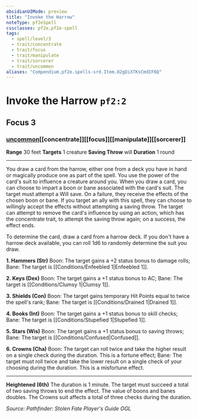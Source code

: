 ```yaml
---
obsidianUIMode: preview
title: "Invoke the Harrow"
noteType: pf2eSpell
cssclasses: pf2e,pf2e-spell
tags:
  - spell/level/3
  - trait/concentrate
  - trait/focus
  - trait/manipulate
  - trait/sorcerer
  - trait/uncommon
aliases: "Compendium.pf2e.spells-srd.Item.82gDiXTKsCmdIF6Q" 
---
```

# Invoke the Harrow  `pf2:2`  
## Focus 3
### [uncommon](uncommon "Uncommon Rarity Trait")[[concentrate]][[focus]][[manipulate]][[sorcerer]]

**Range** 30 feet
**Targets** 1 creature
**Saving Throw**  will
**Duration** 1 round
* * * 
You draw a card from the harrow, either one from a deck you have in hand or magically produce one as part of the spell. You use the power of the card's suit to influence a creature around you. When you draw a card, you can choose to impart a boon or bane associated with the card's suit. The target must attempt a Will save. On a failure, they receive the effects of the chosen boon or bane. If you target an ally with this spell, they can choose to willingly accept the effects without attempting a saving throw. The target can attempt to remove the card's influence by using an action, which has the concentrate trait, to attempt the saving throw again; on a success, the effect ends.

To determine the card, draw a card from a harrow deck. If you don't have a harrow deck available, you can roll 1d6 to randomly determine the suit you draw.

**1\. Hammers (Str)** Boon: The target gains a +2 status bonus to damage rolls; Bane: The target is [[Conditions/Enfeebled 1|Enfeebled 1]].

**2\. Keys (Dex)** Boon: The target gains a +1 status bonus to AC; Bane: The target is [[Conditions/Clumsy 1|Clumsy 1]].

**3\. Shields (Con)** Boon: The target gains temporary Hit Points equal to twice the spell's rank; Bane: The target is [[Conditions/Drained 1|Drained 1]].

**4\. Books (Int)** Boon: The target gains a +1 status bonus to skill checks; Bane: The target is [[Conditions/Stupefied 1|Stupefied 1]].

**5\. Stars (Wis)** Boon: The target gains a +1 status bonus to saving throws; Bane: The target is [[Conditions/Confused|Confused]].

**6\. Crowns (Cha)** Boon: The target can roll twice and take the higher result on a single check during the duration. This is a fortune effect; Bane: The target must roll twice and take the lower result on a single check of your choosing during the duration. This is a misfortune effect.

* * *

**Heightened (6th)** The duration is 1 minute. The target must succeed a total of two saving throws to end the effect. The value of boons and banes doubles. The Crowns suit affects a total of three checks during the duration.

*Source: Pathfinder: Stolen Fate Player's Guide*
*OGL*